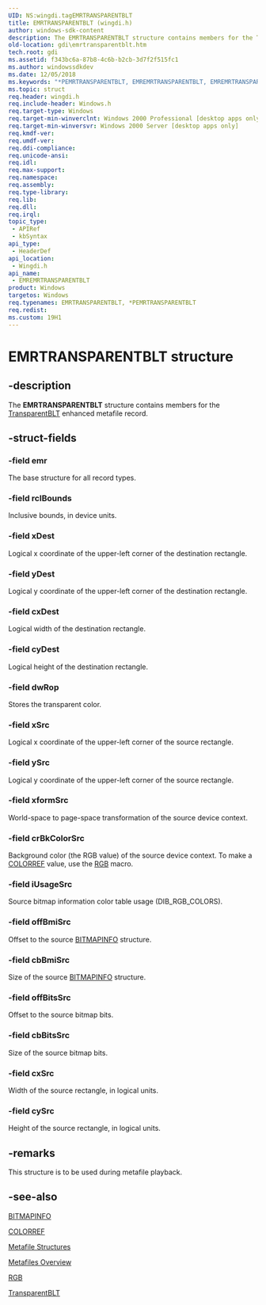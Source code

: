 ```yaml
---
UID: NS:wingdi.tagEMRTRANSPARENTBLT
title: EMRTRANSPARENTBLT (wingdi.h)
author: windows-sdk-content
description: The EMRTRANSPARENTBLT structure contains members for the TransparentBLT enhanced metafile record.
old-location: gdi\emrtransparentblt.htm
tech.root: gdi
ms.assetid: f343bc6a-87b8-4c6b-b2cb-3d7f2f515fc1
ms.author: windowssdkdev
ms.date: 12/05/2018
ms.keywords: "*PEMRTRANSPARENTBLT, EMREMRTRANSPARENTBLT, EMREMRTRANSPARENTBLT structure [Windows GDI], EMRTRANSPARENTBLT, EMRTRANSPARENTBLT structure [Windows GDI], PEMREMRTRANSPARENTBLT, PEMREMRTRANSPARENTBLT structure pointer [Windows GDI], _win32_EMRTRANSPARENTBLT_str, gdi.emrtransparentblt, wingdi/EMRTRANSPARENTBLT, wingdi/PEMREMRTRANSPARENTBLT"
ms.topic: struct
req.header: wingdi.h
req.include-header: Windows.h
req.target-type: Windows
req.target-min-winverclnt: Windows 2000 Professional [desktop apps only]
req.target-min-winversvr: Windows 2000 Server [desktop apps only]
req.kmdf-ver: 
req.umdf-ver: 
req.ddi-compliance: 
req.unicode-ansi: 
req.idl: 
req.max-support: 
req.namespace: 
req.assembly: 
req.type-library: 
req.lib: 
req.dll: 
req.irql: 
topic_type:
 - APIRef
 - kbSyntax
api_type:
 - HeaderDef
api_location:
 - Wingdi.h
api_name:
 - EMREMRTRANSPARENTBLT
product: Windows
targetos: Windows
req.typenames: EMRTRANSPARENTBLT, *PEMRTRANSPARENTBLT
req.redist: 
ms.custom: 19H1
---
```


# EMRTRANSPARENTBLT structure


## -description



The <b>EMRTRANSPARENTBLT</b> structure contains members for the <a href="https://docs.microsoft.com/windows/desktop/api/wingdi/nf-wingdi-transparentblt">TransparentBLT</a> enhanced metafile record.




## -struct-fields




### -field emr

The base structure for all record types.


### -field rclBounds

Inclusive bounds, in device units.


### -field xDest

Logical x coordinate of the upper-left corner of the destination rectangle.


### -field yDest

Logical y coordinate of the upper-left corner of the destination rectangle.


### -field cxDest

Logical width of the destination rectangle.


### -field cyDest

Logical height of the destination rectangle.


### -field dwRop

Stores the transparent color.


### -field xSrc

Logical x coordinate of the upper-left corner of the source rectangle.


### -field ySrc

Logical y coordinate of the upper-left corner of the source rectangle.


### -field xformSrc

World-space to page-space transformation of the source device context.


### -field crBkColorSrc

Background color (the RGB value) of the source device context. To make a <a href="https://docs.microsoft.com/windows/desktop/gdi/colorref">COLORREF</a> value, use the <a href="https://docs.microsoft.com/windows/desktop/api/wingdi/nf-wingdi-rgb">RGB</a> macro.


### -field iUsageSrc

Source bitmap information color table usage (DIB_RGB_COLORS).


### -field offBmiSrc

Offset to the source <a href="https://docs.microsoft.com/windows/desktop/api/wingdi/ns-wingdi-tagbitmapinfo">BITMAPINFO</a> structure.


### -field cbBmiSrc

Size of the source <a href="https://docs.microsoft.com/windows/desktop/api/wingdi/ns-wingdi-tagbitmapinfo">BITMAPINFO</a> structure.


### -field offBitsSrc

Offset to the source bitmap bits.


### -field cbBitsSrc

Size of the source bitmap bits.


### -field cxSrc

Width of the source rectangle, in logical units.


### -field cySrc

Height of the source rectangle, in logical units.


## -remarks



This structure is to be used during metafile playback.




## -see-also




<a href="https://docs.microsoft.com/windows/desktop/api/wingdi/ns-wingdi-tagbitmapinfo">BITMAPINFO</a>



<a href="https://docs.microsoft.com/windows/desktop/gdi/colorref">COLORREF</a>



<a href="https://docs.microsoft.com/windows/desktop/gdi/metafile-structures">Metafile Structures</a>



<a href="https://docs.microsoft.com/windows/desktop/gdi/metafiles">Metafiles Overview</a>



<a href="https://docs.microsoft.com/windows/desktop/api/wingdi/nf-wingdi-rgb">RGB</a>



<a href="https://docs.microsoft.com/windows/desktop/api/wingdi/nf-wingdi-transparentblt">TransparentBLT</a>
 

 

